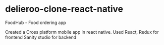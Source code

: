 # delieroo-clone-react-native
FoodHub - Food ordering app

Created a Cross platform mobile app in react native. 
Used React, Redux for frontend
Sanity studio for backend
